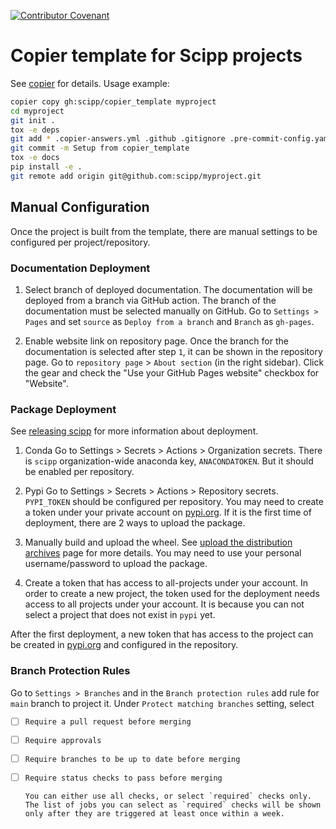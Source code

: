 [![Contributor Covenant](https://img.shields.io/badge/Contributor%20Covenant-2.1-4baaaa.svg)](CODE_OF_CONDUCT.md)

# Copier template for Scipp projects

See [copier](https://copier.readthedocs.io/en/stable/) for details.
Usage example:

```sh
copier copy gh:scipp/copier_template myproject
cd myproject
git init .
tox -e deps
git add * .copier-answers.yml .github .gitignore .pre-commit-config.yaml
git commit -m Setup from copier_template
tox -e docs
pip install -e .
git remote add origin git@github.com:scipp/myproject.git
```

## Manual Configuration
Once the project is built from the template, there are manual settings to be configured per project/repository.

### Documentation Deployment
1. Select branch of deployed documentation.
   The documentation will be deployed from a branch via GitHub action.
   The branch of the documentation must be selected manually on GitHub.
   Go to `Settings > Pages` and set `source` as  `Deploy from a branch` and `Branch` as `gh-pages`.

2. Enable website link on repository page.
   Once the branch for the documentation is selected after step `1`, it can be shown in the repository page.
   Go to `repository page` > `About section` (in the right sidebar).
   Click the gear and check the "Use your GitHub Pages website" checkbox for "Website".

### Package Deployment
See [releasing scipp](https://scipp.github.io/reference/developer/releasing-scipp.html#updating-an-expired-anaconda-token) for more information about deployment.

1. Conda
Go to Settings > Secrets > Actions > Organization secrets.
There is `scipp` organization-wide anaconda key, `ANACONDATOKEN`. But it should be enabled per repository.

2. Pypi
Go to Settings > Secrets > Actions > Repository secrets.
`PYPI_TOKEN` should be configured per repository.
You may need to create a token under your private account on [pypi.org](https://pypi.org/).
If it is the first time of deployment, there are 2 ways to upload the package.

1. Manually build and upload the wheel.
  See [upload the distribution archives](https://packaging.python.org/en/latest/tutorials/packaging-projects/#uploading-the-distribution-archives) page for more details.
  You may need to use your personal username/password to upload the package.

2. Create a token that has access to all-projects under your account.
  In order to create a new project, the token used for the deployment needs access to all projects under your account.
  It is because you can not select a project that does not exist in `pypi` yet.

After the first deployment, a new token that has access to the project can be created in [pypi.org](https://pypi.org/) and configured in the repository.

### Branch Protection Rules
Go to `Settings > Branches` and in the `Branch protection rules` add rule for `main` branch to project it.
Under `Protect matching branches` setting, select
- [ ] `Require a pull request before merging`
- [ ] `Require approvals`
- [ ] `Require branches to be up to date before merging`
- [ ] `Require status checks to pass before merging`

      You can either use all checks, or select `required` checks only.
      The list of jobs you can select as `required` checks will be shown only after they are triggered at least once within a week.
